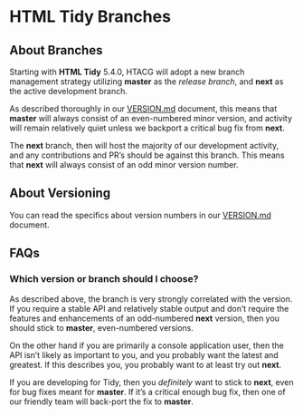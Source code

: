 # HTML Tidy Branches

## About Branches

Starting with **HTML Tidy** 5.4.0, HTACG will adopt a new branch management strategy utilizing **master** as the _release branch_, and **next** as the active development branch.

As described thoroughly in our [VERSION.md](VERSION.md) document, this means that **master** will always consist of an even-numbered minor version, and activity will remain relatively quiet unless we backport a critical bug fix from **next**.

The **next** branch, then will host the majority of our development activity, and any contributions and PR’s should be against this branch. This means that **next** will always consist of an odd minor version number.


## About Versioning

You can read the specifics about version numbers in our [VERSION.md](VERSION.md) document.


## FAQs

### Which version or branch should I choose?

As described above, the branch is very strongly correlated with the version. If you require a stable API and relatively stable output and don’t require the features and enhancements of an odd-numbered **next** version, then you should stick to **master**, even-numbered versions.

On the other hand if you are primarily a console application user, then the API isn’t likely as important to you, and you probably want the latest and greatest. If this describes you, you probably want to at least try out **next**.

If you are developing for Tidy, then you _definitely_ want to stick to **next**, even for bug fixes meant for **master**. If it’s a critical enough bug fix, then one of our friendly team will back-port the fix to **master**.



